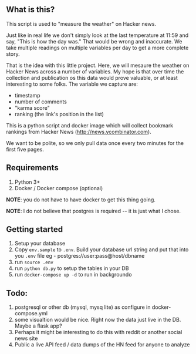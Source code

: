 ## What is this?

This script is used to "measure the weather" on Hacker news.

Just like in real life we don't simply look at the last temperature at 11:59 and say, "This is 
how the day was." That would be wrong and inaccurate. We take multiple readings on multiple variables
per day to get a more complete story. 

That is the idea with this little project. Here, we will mesaure the weather on Hacker News across
a number of variables. My hope is that over time the collection and publication os this data would
prove valuable, or at least interesting to some folks. The variable we capture are:

 - timestamp
 - number of comments
 - "karma score"
 - ranking (the link's position in the list)


This is a python script and docker image which will collect bookmark rankings from Hacker News 
(http://news.ycombinator.com).

We want to be polite, so we only pull data once every two minutes for the first five pages.

## Requirements
  1. Python 3+
  2. Docker / Docker compose (optional)

**NOTE**: you do not have to have docker to get this thing going.

**NOTE**: I do not believe that postgres is required -- it is just what I chose.

## Getting started
  1. Setup your database
  2. Copy `env.sample` to `.env`. Build your database url string and put that into you `.env` file
     eg - postgres://user:pass@host/dbname
  3. run `source .env`
  4. run `python db.py` to setup the tables in your DB
  5. run `docker-compose up -d` to run in backgroundo

## Todo:
  1. postgresql or other db (mysql, mysq lite) as configure in docker-compose.yml
  2. some visualtion would be nice. Right now the data just live in the DB. Maybe a flask app?
  3. Perhaps it might be interesting to do this with reddit or another social news site
  4. Public a live API feed / data dumps of the HN feed for anyone to analyze

